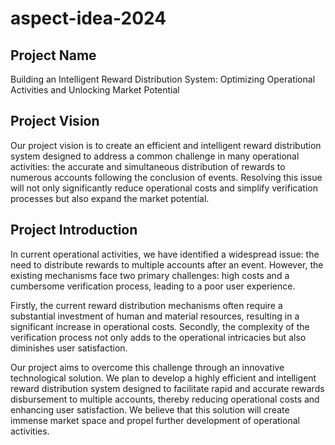 # aspect-idea-2024

## Project Name

Building an Intelligent Reward Distribution System: Optimizing Operational Activities and Unlocking Market Potential

## Project Vision

Our project vision is to create an efficient and intelligent reward distribution system designed to address a common challenge in many operational activities: the accurate and simultaneous distribution of rewards to numerous accounts following the conclusion of events. Resolving this issue will not only significantly reduce operational costs and simplify verification processes but also expand the market potential.

## Project Introduction

In current operational activities, we have identified a widespread issue: the need to distribute rewards to multiple accounts after an event. However, the existing mechanisms face two primary challenges: high costs and a cumbersome verification process, leading to a poor user experience.

Firstly, the current reward distribution mechanisms often require a substantial investment of human and material resources, resulting in a significant increase in operational costs. Secondly, the complexity of the verification process not only adds to the operational intricacies but also diminishes user satisfaction.

Our project aims to overcome this challenge through an innovative technological solution. We plan to develop a highly efficient and intelligent reward distribution system designed to facilitate rapid and accurate rewards disbursement to multiple accounts, thereby reducing operational costs and enhancing user satisfaction. We believe that this solution will create immense market space and propel further development of operational activities.
